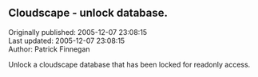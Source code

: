 ## Cloudscape - unlock database.  
Originally published: 2005-12-07 23:08:15  
Last updated: 2005-12-07 23:08:15  
Author: Patrick Finnegan  
  
Unlock a cloudscape database that has been locked for readonly access.